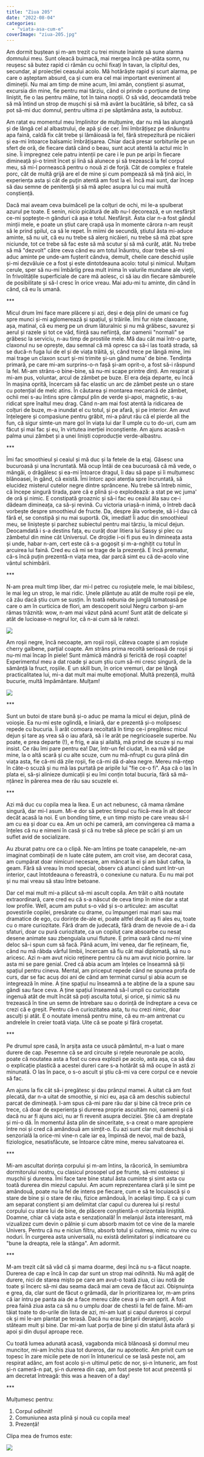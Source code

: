 ```yaml
---
title: "Ziua 205"
date: "2022-08-04"
categories: 
  - "viata-asa-cum-e"
coverImage: "ziua-205.jpg"
---
```


Am dormit buștean și m-am trezit cu trei minute înainte să sune alarma domnului meu. Sunt oleacă buimacă, mai mergea încă pe-atâta somn, nu reușesc să butez rapid ci rămân cu ochii fixați în tavan, la clipitul des, secundar, al proiecției ceasului acolo. Mă hotărăște rapid și scurt alarma, pe care o așteptam absurd, ca și cum era cel mai important eveniment al dimineții. Nu mai am timp de mine acum, îmi amân, conștient și asumat, excursia din mine, fie pentru mai târziu, când oi prinde o porțiune de timp liniștit, fie o las pentru mâine, tot în taina nopții. O să văd, deocamdată trebe să mă întind un strop de mușchi și să mă avânt la bucătărie, să bifez, ca să pot să-mi duc domnul, pentru ultima zi pe săptămâna asta, la autobuz. 

Am ratat eu momentul meu împlinitor de mulțumire, dar nu mă las alungată și de lângă cel al albastrului, de apă și de cer. Îmi îmbrățișez pe dinăuntru apa faină, caldă fix cât trebe și lămâioasă la fel, fără strepezitură pe nicăieri și ea-mi întoarce balsamic îmbrățișarea. Chiar dacă presar sorbiturile pe un sfert de oră, de fiecare dată când o beau, sunt acut atentă la actul mic în sine. Îi impregnez cele patru intenții pe care i le pun pe aripi în fiecare dimineață și-o trimit încet și lină să alunece și să trezească la fel corpul meu, să mi-l pornească pentru o nouă zi de forjă. Cât de complex e fratele porc, cât de multă grijă are el de mine și cum pompează să mă țină aici, în experiența asta și cât de puțin atentă am fost la el. Încă mai sunt, dar încep să dau semne de penitență și să mă aplec asupra lui cu mai multă conștiență.

Dacă mai aveam ceva buimăceli pe la colțuri de ochi, mi le-a spulberat azurul pe toate. E senin, nicio picătură de alb nu-l decorează, e un nesfârșit ce-mi șoptește-n gânduri că așa e totul. Nesfârșit. Ăsta clar n-a fost gândul minții mele, e poate un știut care crapă ușa în momente cărora n-am reușit să le prind șpilul, ca să le repet. În miimi de secundă, știutul ăsta mi-aduce aminte, să nu uit, că eu nu trebe să alerg nicăieri, nu trebe să mă zbat spre niciunde, tot ce trebe să fac este să mă scutur și să mă curăț, atât. Nu trebe să mă "dezvolt" către ceva când eu am totul înăuntru, doar trebe să-mi aduc aminte pe unde-am fușterit cândva, demult, cheile care deschid ușile și-mi dezvăluie ce a fost și este dintotdeauna acolo: totul și nimicul. Mulțam cerule, sper să nu-mi îmbârlig prea mult inima în valurile mundane ale vieții, în frivolitățile superficiale de care mă aolesc, ci să iau din fiecare sâmburele de posibilitate și să-l cresc în orice vreau. Mai adu-mi tu aminte, din când în când, că eu îs umană.

\*\*\*

Micul drum îmi face mare plăcere și azi, deși e deja plini de umani ce fug spre munci și-mi aglomerează și spațiul, și trăirile. Îmi fur niște claxoane, așa, matinal, că eu merg pe un drum lăturalnic și nu mă grăbesc, savurez și aerul și razele și tot ce văd, ființă sau neființă, dar oamenii "normali" se grăbesc la serviciu, n-au timp de prostiile mele. Mă dau cât mai într-o parte, claxonul nu se oprește, dau semnal că mă opresc ca să-i las toată strada, să se ducă-n fuga lui de el și de viața trăită, și, când trece pe lângă mine, îmi mai trage un claxon scurt și-mi trimite și-un gând numa' de bine. Tendința primară, pe care mi-am surprins-o-n fașă și-am oprit-o, a fost să-i răspund la fel. Mi-am strâns-o bine-bine, să nu-mi scape printre dinți. Am respirat și mi-am pus, voluntar, arcul de zâmbet pe buze. El era deja departe, eu încă în mașina oprită, încercam să fac elastic un arc de zâmbet peste un o stare cu potențial de melc atins. În căutarea și montarea mecanică de zâmbet, ochii mei s-au întins spre câmpul plin de verde și-apoi, magnetic, s-au ridicat spre înaltul meu drag. Când n-am mai fost atentă la ridicarea de colțuri de buze, m-a inundat el cu totul, și pe afară, și pe interior. Am avut înțelegere și compasiune pentru grăbit, mi-a părut rău că el pierde all the fun, că sigur simte-un mare gol în viața lui dar îl umple cu to do-uri, cum am făcut și mai fac și eu, în virtutea inerției inconștiente. Am ajuns acasă-n palma unui zâmbet și a unei liniști coproducție verde-albastru.

\*\*\*

Îmi fac smoothieul și ceaiul și mă duc și la fetele de la etaj. Găsesc una bucuroasă și una încruntată. Mă ocup întâi de cea bucuroasă că mă vede, o mângâi, o drăgălesc și ea-mi întoarce dragul, îi dau să pape și îi mulțumesc blănoasei, în gând, că există. Îmi întorc apoi atenția spre încruntată, să elucidez misterul cutelor negre dintre sprâncene. Nu trebe să întreb nimic, că începe singură tirada, pare că e plină și-o explodează: a stat pe wc juma' de oră și nimic. E constipată groaznic și să-i fac eu ceaiul ăla sau ce-i dădeam dimineața, ca să-și revină. Cu victoria uriașă-n inimă, o întreb dacă vorbește despre smoothieul de fructe. Da, despre ăla vorbește, să i-l dau că fără el, se constipă și nu mai suportă. Ok, imediat! Îi aduc din smoothieul meu, se liniștește și parchez subiectul pentru mai târziu, la micul dejun. Deocamdată i s-a destins fața, eu curăț doar litiera lui Sassy și plec cu zâmbetul din mine cât Universul. Ce drojdie i-oi fi pus eu în dimineața asta și unde, habar n-am, cert este că s-a gogoșit și m-a-nghițit cu totul în arcuirea lui faină. Cred eu că mi se trage de la prezență. E încă prematur, că-s încă puțin prezentă-n viața mea, dar parcă simt eu că de-acolo vine vântul schimbării.

\*\*\*

N-am prea mult timp liber, dar mi-l petrec cu roșiuțele mele, le mai bibilesc, le mai leg un strop, le mai ridic. Unele plăntuțe au atât de multe roșii pe ele, că zău dacă știu cum se susțin. În toată nebunia de junglă tomatoasă pe care o am în curticica de flori, am descoperit soiul Negru carbon și-am rămas trăznită: wow, n-am mai văzut până acum! Sunt atât de delicate și atât de lucioase-n negrul lor, că n-ai cum să le ratezi.

![](images/negru-carbon-576x1024.jpeg)

Am roșii negre, încă necoapte, am roșii roșii, câteva coapte și am roșiuțe cherry galbene, parțial coapte. Am strâns prima recoltă serioasă de roșii și nu-mi mai încap în piele! Sunt mămică mândră și fericită de roșii coapte! Experimentul meu a dat roade și acum știu cum să-mi cresc singură, de la sămânță la fruct, roșiile. E un skill bun, în orice vremuri, dar pe lângă practicalitatea lui, mi-a dat mult mai multe emoțional. Multă prezență, multă bucurie, multă împământare. Mulțam!

![](images/recolta-1024x576.jpeg)

\*\*\*

Sunt un butoi de stare bună și-o aduc pe mama la micul ei dejun, plină de voioșie. Ea nu-mi este oglindă, e liniară, dar e prezentă și-o molipsesc repede cu bucuria. Îi arăt comoara recoltată în timp ce-i pregătesc micul dejun și tare aș vrea să o iau afară, să i le arăt pe negricioasele superbe. Nu poate, e prea departe (!), e frig, e aia și ailaltă, mă prind de scuze și nu mai insist. Ce rău îmi pare pentru ea! Dar, într-un fel ciudat, în ea mă văd pe mine, la o altă scară și cu alte scuze, cum nu mă-nfrupt cu gura plină din viața asta, fie că-mi dă zile roșii, fie că-mi dă d-alea negre. Mereu mă-nțep în câte-o scuză și nu mă las purtată pe aripile lui "fie ce-o fi". Așa că o las în plata ei, să-și alinieze dumicații și eu îmi conțin total bucuria, fără să mă-nțânez în părerea mea de rău sau scuzele ei. 

\*\*\*

Azi mă duc cu copila mea la Ikea. E un act nebunesc, că mama rămâne singură, dar mi-l asum. Mi-e dor să petrec timpul cu fiică-mea în alt decor decât acasă la noi. E un bonding time, e un timp mișto pe care vreau să-l am cu ea și doar cu ea. Am un ochi pe cameră, am convingerea că mama a înțeles că nu e nimeni în casă și că nu trebe să plece pe scări și am un suflet avid de socializare.

Au zburat patru ore ca o clipă. Ne-am întins pe toate canapelele, ne-am imaginat combinații de n luate câte putem, am croit vise, am decorat casa, am cumpărat doar nimicuri necesare, am mâncat la ei și am băut cafea, la geam. Fără să vreau în mod special, observ că atunci când sunt într-un interior, caut întotdeauna o fereastră, o conexiune cu natura. Eu nu mai pot și nu mai vreau să stau între betoane.

Dar cel mai mult mi-a plăcut să-mi ascult copila. Am trăit o altă noutate extraordinară, care cred eu că s-a născut de ceva timp în mine dar a stat low profile. Well, acum am putut s-o văd și s-o articulez: am ascultat povestirile copilei, presărate cu drame, cu împungeri mai mari sau mai dramatice de ego, cu dorințe de-ale ei, poate altfel decât aș fi ales eu, toate cu o mare curiozitate. Fără dram de judecată, fără dram de nevoie de a-i da sfaturi, doar cu pură curiozitate, ca un copiluț care absoarbe cu nesaț desene animate sau zbenguiala unui fluture. E prima oară când nu-mi vine deloc să-i spun cum să facă. Până acum, îmi venea, dar fie rețineam, fie, când nu mă răbda vârful limbii, încercam să fiu cât mai diplomată, să nu o aricesc. Azi n-am avut nicio reținere pentru că nu am avut nicio pornire. Iar asta mi se pare genial. Cred că abia acum am înțeles ce înseamnă să ții spațiul pentru cineva. Mental, am priceput repede când ne spunea profa de curs, dar se fac acuș doi ani de când am terminat cursul și abia acum se integrează în mine. A ține spațiul nu înseamnă a te abține de la a spune sau gândi sau face ceva. A ține spațiul înseamnă să-l umpli cu curiozitate ingenuă atât de mult încât să poți asculta totul, și orice, și nimic să nu trezească în tine un semn de întrebare sau o dorință de îndreptare a ceva ce crezi că e greșit. Pentru că-n curiozitatea asta, tu nu crezi nimic, doar asculți și atât. E o noutate imensă pentru mine, că eu m-am antrenat cu andrelele în creier toată viața. Uite că se poate și fără croșetat.

\*\*\*

Pe drumul spre casă, în arșița asta ce usucă pământul, m-a luat o mare durere de cap. Pesemne că se ard circuite și rețele neuronale pe acolo, poate că noutatea asta a fost cu ceva explozii pe acolo, asta așa, ca să dau o explicație plastică a acestei dureri care s-a hotărât să mă ocupe în astă zi minunată. O las în pace, o s-o ascult și știu că-mi va cere corpul ce e nevoie să fac. 

Am ajuns la fix cât să-i pregătesc și dau prânzul mamei. A uitat că am fost plecată, dar n-a uitat de smoothie, și nici eu, așa că am deschis subiectul parcat de dimineață. I-am spus că-mi pare rău dar și bine că trece prin ce trece, că doar de experiența și durerea proprie ascultăm noi, oamenii și că dacă nu ar fi ajuns aici, nu ar fi revenit asupra deciziei. Știe că am dreptate și mi-o dă. În momentul ăsta plin de sinceritate, s-a creat o mare apropiere între noi și cred că amândouă am simțit-o. Eu azi sunt clar mult deschisă și senzorială la orice-mi vine-n cale iar ea, împinsă de nevoi, mai de bază, fiziologice, nesatisfăcute, se întoarce către mine, mereu salvatoarea ei. 

\*\*\*

Mi-am ascultat dorința corpului și m-am întins, la răcorică, în semiumbra dormitorului nostru, cu clasicul prosopel ud pe frunte, să-mi ostoiesc și mușchii și durerea. Îmi face tare bine statul ăsta cuminte și simt asta cu toată durerea din miezul capului. Am acum reprezentarea clară și le simt pe amândouă, poate nu la fel de intens pe fiecare, cum e să te locuiască și o stare de bine și o stare de rău, fizice amândouă, în același timp. E ca și cum am separat conștient și am delimitat clar capul cu durerea lui și restul corpului cu stare lui de bine, de plăcere conștientă-n orizontala liniștită. Doamne, chiar că viața asta e senzațională! În melanjul ăsta interesant, mă vizualizez cum devin o pâlnie și cum absorb maxim tot ce vine de la marele Univers. Pentru că nu e niciun filtru, absorb totul și culmea, nimic nu vine cu noduri. În curgerea asta universală, nu există delimitatori și indicatoare cu "bune la dreapta, rele la stânga". Am adormit.

\*\*\*

M-am trezit cât să văd că și mama doarme, deși încă nu s-a făcut noapte. Durerea de cap e încă în cap dar sunt un strop mai odihnită. Nu mă agăț de durere, nici de starea mișto pe care am avut-o toată ziua, ci iau notă de toate și încerc să-mi dau seama dacă mai am ceva de făcut azi. Obișnuința e grea, da, clar sunt de făcut o grămadă, dar în prioritizarea lor, m-am prins că iar intru pe panta aia de a face mereu câte ceva și m-am oprit. A fost prea faină ziua asta ca să nu o umplu doar de chestii la fel de faine. Mi-am tăiat toate to do-urile din lista de azi, mi-am luat și capul dureros și corpul ok și mi le-am plantat pe terasă. Dacă nu erau țânțarii deranjanți, acolo stăteam mult și bine. Dar mi-am luat porția de bine și din statul ăsta afară și apoi și din dușul aproape rece. 

Cu toată lumea adunată acasă, vagabonda mică blănoasă și domnul meu muncitor, mi-am închis ziua tot dureros, dar nu apoteotic. Am privit cum se topesc în zare micile pete de nori în întunericul ce se lasă peste noi, am respirat adânc, am fost acolo și-n ultimul petic de nor, și-n întuneric, am fost și-n cameră-n pat, și-n durerea din cap, am fost peste tot acut prezentă și am decretat întreagă: this was a heaven of a day! 

\*\*\*

Mulțumesc pentru:

1. Corpul odihnit!
2. Comuniunea asta plină și nouă cu copila mea!
3. Prezență!

Clipa mea de frumos este:

![](images/1a17aae20eb1e3130241e989a022b449.jpeg)
